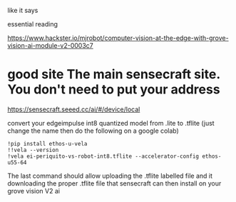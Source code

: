 like it says


essential reading


https://www.hackster.io/mjrobot/computer-vision-at-the-edge-with-grove-vision-ai-module-v2-0003c7



# good site The main sensecraft site. You don't need to put your address


https://sensecraft.seeed.cc/ai/#/device/local



convert your edgeimpulse int8 quantized model from  .lite   to .tflite   (just change the name then do the following on a google colab)

```
!pip install ethos-u-vela
!!vela --version
!vela ei-periquito-vs-robot-int8.tflite --accelerator-config ethos-u55-64

```

The last command should allow uploading the .tflite labelled file and it downloading the proper .tflite file that sensecraft can then install on your grove vision V2 ai
